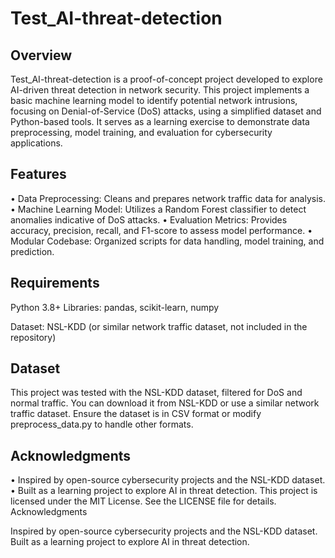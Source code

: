 # Test_AI-threat-detection
## Overview
Test_AI-threat-detection is a proof-of-concept project developed to explore AI-driven threat detection in network security. This project implements a basic machine learning model to identify potential network intrusions, focusing on Denial-of-Service (DoS) attacks, using a simplified dataset and Python-based tools. It serves as a learning exercise to demonstrate data preprocessing, model training, and evaluation for cybersecurity applications.
## Features

• Data Preprocessing: Cleans and prepares network traffic data for analysis.
• Machine Learning Model: Utilizes a Random Forest classifier to detect anomalies indicative of DoS attacks.
• Evaluation Metrics: Provides accuracy, precision, recall, and F1-score to assess model performance.
• Modular Codebase: Organized scripts for data handling, model training, and prediction.

## Requirements

Python 3.8+
Libraries:
pandas,
scikit-learn,
numpy


Dataset: NSL-KDD (or similar network traffic dataset, not included in the repository)

## Dataset
This project was tested with the NSL-KDD dataset, filtered for DoS and normal traffic. You can download it from NSL-KDD or use a similar network traffic dataset. Ensure the dataset is in CSV format or modify preprocess_data.py to handle other formats.

## Acknowledgments
• Inspired by open-source cybersecurity projects and the NSL-KDD dataset.
• Built as a learning project to explore AI in threat detection.
This project is licensed under the MIT License. See the LICENSE file for details.
Acknowledgments

Inspired by open-source cybersecurity projects and the NSL-KDD dataset.
Built as a learning project to explore AI in threat detection.

